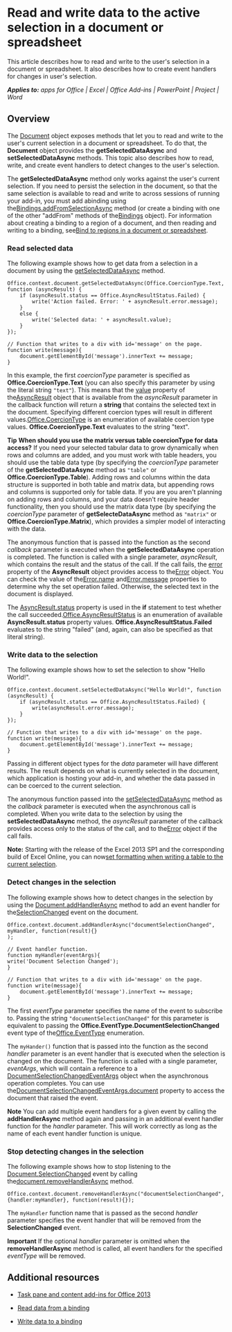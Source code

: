 
# Read and write data to the active selection in a document or spreadsheet
This article describes how to read and write to the user's selection in a document or spreadsheet. It also describes how to create event handlers for changes in user's selection.

 _**Applies to:** apps for Office | Excel | Office Add-ins | PowerPoint | Project | Word_


## Overview
<a name="ReadWriteDocumentData_Overview"> </a>

The [Document](http://msdn.microsoft.com/en-us/library/f8859516-cc1f-4b20-a8f3-cee37a983e70%28Office.15%29.aspx) object exposes methods that let you to read and write to the user's current selection in a document or spreadsheet. To do that, the **Document** object provides the **getSelectedDataAsync** and **setSelectedDataAsync** methods. This topic also describes how to read, write, and create event handlers to detect changes to the user's selection.

The  **getSelectedDataAsync** method only works against the user's current selection. If you need to persist the selection in the document, so that the same selection is available to read and write to across sessions of running your add-in, you must add abinding using the[Bindings.addFromSelectionAsync](http://msdn.microsoft.com/en-us/library/edc99214-e63e-43f2-9392-97ead42fc155.aspx) method (or create a binding with one of the other "addFrom" methods of the[Bindings](http://msdn.microsoft.com/en-us/library/09979e31-3bfb-45be-adda-0f7cc2db1fe1.aspx) object). For information about creating a binding to a region of a document, and then reading and writing to a binding, see[Bind to regions in a document or spreadsheet](../how-to/bind-to-regions-in-a-document-or-spreadsheet.md).


### Read selected data
<a name="ReadWriteDocumentData_Read"> </a>

The following example shows how to get data from a selection in a document by using the [getSelectedDataAsync](http://msdn.microsoft.com/en-us/library/f85ad02c-64f0-4b73-87f6-7f521b3afd69%28Office.15%29.aspx) method.


```
Office.context.document.getSelectedDataAsync(Office.CoercionType.Text, function (asyncResult) {
    if (asyncResult.status == Office.AsyncResultStatus.Failed) {
        write('Action failed. Error: ' + asyncResult.error.message);
    }
    else {
        write('Selected data: ' + asyncResult.value);
    }
});

// Function that writes to a div with id='message' on the page.
function write(message){
    document.getElementById('message').innerText += message; 
}
```

In this example, the first  _coercionType_ parameter is specified as **Office.CoercionType.Text** (you can also specify this parameter by using the literal string `"text"`). This means that the [value](http://msdn.microsoft.com/en-us/library/453a4b43-0fdc-4ea9-967a-c033fab31507%28Office.15%29.aspx) property of the[AsyncResult](http://msdn.microsoft.com/en-us/library/540c114f-0398-425c-baf3-7363f2f6bc47%28Office.15%29.aspx) object that is available from the _asyncResult_ parameter in the callback function will return a **string** that contains the selected text in the document. Specifying different coercion types will result in different values.[Office.CoercionType](http://msdn.microsoft.com/en-us/library/735eaab6-5e31-4bc2-add5-9d378900a31b%28Office.15%29.aspx) is an enumeration of available coercion type values. **Office.CoercionType.Text** evaluates to the string "text".


 **Tip**   **When should you use the matrix versus table coercionType for data access?** If you need your selected tabular data to grow dynamically when rows and columns are added, and you must work with table headers, you should use the table data type (by specifying the _coercionType_ parameter of the **getSelectedDataAsync** method as `"table"` or **Office.CoercionType.Table**). Adding rows and columns within the data structure is supported in both table and matrix data, but appending rows and columns is supported only for table data. If you are you aren't planning on adding rows and columns, and your data doesn't require header functionality, then you should use the matrix data type (by specifying the  _coercionType_ parameter of **getSelecteDataAsync** method as `"matrix"` or **Office.CoercionType.Matrix**), which provides a simpler model of interacting with the data.

The anonymous function that is passed into the function as the second  _callback_ parameter is executed when the **getSelectedDataAsync** operation is completed. The function is called with a single parameter, _asyncResult_, which contains the result and the status of the call. If the call fails, the [error](http://msdn.microsoft.com/en-us/library/51c46d36-972d-4d82-91aa-da99cbeb8d4f%28Office.15%29.aspx) property of the **AsyncResult** object provides access to the[Error](http://msdn.microsoft.com/en-us/library/36d1d048-b888-4bb5-9321-d340bcbc86f4%28Office.15%29.aspx) object. You can check the value of the[Error.name](http://msdn.microsoft.com/en-us/library/b76aaafd-bb34-4853-b29d-67adb1111b37%28Office.15%29.aspx) and[Error.message](http://msdn.microsoft.com/en-us/library/594e168e-4fdf-4e80-ba7e-4856a4a8ea5f%28Office.15%29.aspx) properties to determine why the set operation failed. Otherwise, the selected text in the document is displayed.

The [AsyncResult.status](http://msdn.microsoft.com/en-us/library/eec9c712-79eb-4365-88a1-6d77649727c1%28Office.15%29.aspx) property is used in the **if** statement to test whether the call succeeded.[Office.AsyncResultStatus](http://msdn.microsoft.com/en-us/library/e2652105-03e8-4771-a985-e66c661fe3ea%28Office.15%29.aspx) is an enumeration of available **AsyncResult.status** property values. **Office.AsyncResultStatus.Failed** evaluates to the string "failed" (and, again, can also be specified as that literal string).


### Write data to the selection
<a name="ReadWriteDocumentData_Write"> </a>

The following example shows how to set the selection to show "Hello World!".


```
Office.context.document.setSelectedDataAsync("Hello World!", function (asyncResult) {
    if (asyncResult.status == Office.AsyncResultStatus.Failed) {
        write(asyncResult.error.message);
    }
});

// Function that writes to a div with id='message' on the page.
function write(message){
    document.getElementById('message').innerText += message; 
}
```

Passing in different object types for the  _data_ parameter will have different results. The result depends on what is currently selected in the document, which application is hosting your add-in, and whether the data passed in can be coerced to the current selection.

The anonymous function passed into the [setSelectedDataAsync](http://msdn.microsoft.com/en-us/library/998f38dc-83bd-4659-a759-4758c632a6ef%28Office.15%29.aspx) method as the _callback_ parameter is executed when the asynchronous call is completed. When you write data to the selection by using the **setSelectedDataAsync** method, the _asyncResult_ parameter of the callback provides access only to the status of the call, and to the[Error](http://msdn.microsoft.com/en-us/library/36d1d048-b888-4bb5-9321-d340bcbc86f4%28Office.15%29.aspx) object if the call fails.

 **Note:** Starting with the release of the Excel 2013 SP1 and the corresponding build of Excel Online, you can now[set formatting when writing a table to the current selection](../how-to/format-tables-in-add-ins-for-excel.md).


### Detect changes in the selection
<a name="ReadWriteDocumentData_DetectChanges"> </a>

The following example shows how to detect changes in the selection by using the [Document.addHandlerAsync](http://msdn.microsoft.com/en-us/library/8b2ec6c4-0983-4f5e-abd9-16f15b4fc87b%28Office.15%29.aspx) method to add an event handler for the[SelectionChanged](http://msdn.microsoft.com/en-us/library/4cbc527c-a1d5-4fb0-b6db-28cc40c5d5e2%28Office.15%29.aspx) event on the document.


```
Office.context.document.addHandlerAsync("documentSelectionChanged", myHandler, function(result){} 
);

// Event handler function.
function myHandler(eventArgs){
write('Document Selection Changed');
}

// Function that writes to a div with id='message' on the page.
function write(message){
    document.getElementById('message').innerText += message; 
}
```

The first  _eventType_ parameter specifies the name of the event to subscribe to. Passing the string `"documentSelectionChanged"` for this parameter is equivalent to passing the **Office.EventType.DocumentSelectionChanged** event type of the[Office.EventType](http://msdn.microsoft.com/en-us/library/82c79659-52da-48b0-92a9-831226eb9a7f%28Office.15%29.aspx) enumeration.

The  `myHander()` function that is passed into the function as the second _handler_ parameter is an event handler that is executed when the selection is changed on the document. The function is called with a single parameter, _eventArgs_, which will contain a reference to a [DocumentSelectionChangedEventArgs](http://msdn.microsoft.com/en-us/library/283f2d97-2595-444b-86a6-286efd77f638%28Office.15%29.aspx) object when the asynchronous operation completes. You can use the[DocumentSelectionChangedEventArgs.document](http://msdn.microsoft.com/en-us/library/12974085-c146-45ff-aede-70e247d8426f%28Office.15%29.aspx) property to access the document that raised the event.


 **Note**  You can add multiple event handlers for a given event by calling the  **addHandlerAsync** method again and passing in an additional event handler function for the _handler_ parameter. This will work correctly as long as the name of each event handler function is unique.


### Stop detecting changes in the selection
<a name="ReadWriteDocumentData_StopDetectingChanges"> </a>

The following example shows how to stop listening to the [Document.SelectionChanged](http://msdn.microsoft.com/en-us/library/4cbc527c-a1d5-4fb0-b6db-28cc40c5d5e2%28Office.15%29.aspx) event by calling the[document.removeHandlerAsync](http://msdn.microsoft.com/en-us/library/47e0b00f-e301-4f21-836d-aeac783c42e0%28Office.15%29.aspx) method.


```
Office.context.document.removeHandlerAsync("documentSelectionChanged", {handler:myHandler}, function(result){});
```

The  `myHandler` function name that is passed as the second _handler_ parameter specifies the event handler that will be removed from the **SelectionChanged** event.


 **Important**  If the optional  _handler_ parameter is omitted when the **removeHandlerAsync** method is called, all event handlers for the specified _eventType_ will be removed.


## Additional resources
<a name="ReadWriteDocumentData_AdditionalResources"> </a>


- [Task pane and content add-ins for Office 2013](../essentials/task-pane-and-content-add-ins.md)
    
- [Read data from a binding](../how-to/bind-to-regions-in-a-document-or-spreadsheet.md#BindRegions_Read)
    
- [Write data to a binding](../how-to/bind-to-regions-in-a-document-or-spreadsheet.md#BindRegions_Write)
    
